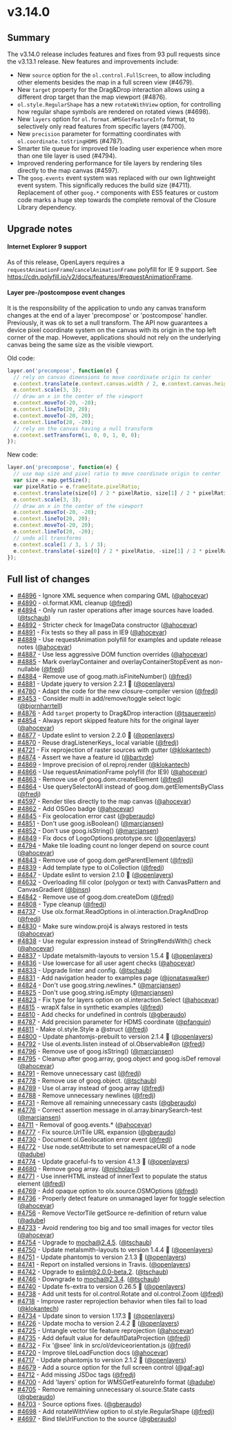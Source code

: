 # v3.14.0

## Summary

The v3.14.0 release includes features and fixes from 93 pull requests since the v3.13.1 release.  New features and improvements include:

* New `source` option for the `ol.control.FullScreen`, to allow including other elements besides the map in a full screen view (#4679).
* New `target` property for the Drag&Drop interaction allows using a different drop target than the map viewport (#4876).
* `ol.style.RegularShape` has a new `rotateWithView` option, for controlling how regular shape symbols are rendered on rotated views (#4698).
* New `layers` option for `ol.format.WMSGetFeatureInfo` format, to selectively only read features from specific layers (#4700).
* New `precision` parameter for formatting coordinates with `ol.coordinate.toStringHDMS` (#4787).
* Smarter tile queue for improved tile loading user experience when more than one tile layer is used (#4794).
* Improved rendering performance for tile layers by rendering tiles directly to the map canvas (#4597).
* The `goog.events` event system was replaced with our own lightweight event system. This significally reduces the build size (#4711). Replacement of other `goog.*` components with ES5 features or custom code marks a huge step towards the complete removal of the Closure Library dependency. 

## Upgrade notes

#### Internet Explorer 9 support

As of this release, OpenLayers requires a `requestAnimationFrame`/`cancelAnimationFrame` polyfill for IE 9 support. See https://cdn.polyfill.io/v2/docs/features/#requestAnimationFrame.

#### Layer pre-/postcompose event changes

It is the responsibility of the application to undo any canvas transform changes at the end of a layer 'precompose' or 'postcompose' handler. Previously, it was ok to set a null transform. The API now guarantees a device pixel coordinate system on the canvas with its origin in the top left corner of the map. However, applications should not rely on the underlying canvas being the same size as the visible viewport.

Old code:
```js
layer.on('precompose', function(e) {
  // rely on canvas dimensions to move coordinate origin to center
  e.context.translate(e.context.canvas.width / 2, e.context.canvas.height / 2);
  e.context.scale(3, 3);
  // draw an x in the center of the viewport
  e.context.moveTo(-20, -20);
  e.context.lineTo(20, 20);
  e.context.moveTo(-20, 20);
  e.context.lineTo(20, -20);
  // rely on the canvas having a null transform
  e.context.setTransform(1, 0, 0, 1, 0, 0);
});
```
New code:
```js
layer.on('precompose', function(e) {
  // use map size and pixel ratio to move coordinate origin to center
  var size = map.getSize();
  var pixelRatio = e.frameState.pixelRatio;
  e.context.translate(size[0] / 2 * pixelRatio, size[1] / 2 * pixelRatio);
  e.context.scale(3, 3);
  // draw an x in the center of the viewport
  e.context.moveTo(-20, -20);
  e.context.lineTo(20, 20);
  e.context.moveTo(-20, 20);
  e.context.lineTo(20, -20);
  // undo all transforms
  e.context.scale(1 / 3, 1 / 3);
  e.context.translate(-size[0] / 2 * pixelRatio, -size[1] / 2 * pixelRatio);
});
```

## Full list of changes

 * [#4896](https://github.com/openlayers/openlayers/pull/4896) - Ignore XML sequence when comparing GML ([@ahocevar](https://github.com/ahocevar))
 * [#4890](https://github.com/openlayers/openlayers/pull/4890) - ol.format.KML cleanup ([@fredj](https://github.com/fredj))
 * [#4894](https://github.com/openlayers/openlayers/pull/4894) - Only run raster operations after image sources have loaded. ([@tschaub](https://github.com/tschaub))
 * [#4892](https://github.com/openlayers/openlayers/pull/4892) - Stricter check for ImageData constructor ([@ahocevar](https://github.com/ahocevar))
 * [#4891](https://github.com/openlayers/openlayers/pull/4891) - Fix tests so they all pass in IE9 ([@ahocevar](https://github.com/ahocevar))
 * [#4889](https://github.com/openlayers/openlayers/pull/4889) - Use requestAnimation polyfill for examples and update release notes ([@ahocevar](https://github.com/ahocevar))
 * [#4887](https://github.com/openlayers/openlayers/pull/4887) - Use less aggressive DOM function overrides ([@ahocevar](https://github.com/ahocevar))
 * [#4885](https://github.com/openlayers/openlayers/pull/4885) - Mark overlayContainer and overlayContainerStopEvent as non-nullable ([@fredj](https://github.com/fredj))
 * [#4884](https://github.com/openlayers/openlayers/pull/4884) - Remove use of goog.math.isFiniteNumber() ([@fredj](https://github.com/fredj))
 * [#4881](https://github.com/openlayers/openlayers/pull/4881) - Update jquery to version 2.2.1 🚀 ([@openlayers](https://github.com/openlayers))
 * [#4780](https://github.com/openlayers/openlayers/pull/4780) - Adapt the code for the new closure-compiler version ([@fredj](https://github.com/fredj))
 * [#3453](https://github.com/openlayers/openlayers/pull/3453) - Consider multi in add/remove/toggle select logic ([@bjornharrtell](https://github.com/bjornharrtell))
 * [#4876](https://github.com/openlayers/openlayers/pull/4876) - Add `target` property to Drag&Drop interaction ([@tsauerwein](https://github.com/tsauerwein))
 * [#4854](https://github.com/openlayers/openlayers/pull/4854) - Always report skipped feature hits for the original layer ([@ahocevar](https://github.com/ahocevar))
 * [#4877](https://github.com/openlayers/openlayers/pull/4877) - Update eslint to version 2.2.0 🚀 ([@openlayers](https://github.com/openlayers))
 * [#4870](https://github.com/openlayers/openlayers/pull/4870) - Reuse dragListenerKeys_ local variable ([@fredj](https://github.com/fredj))
 * [#4721](https://github.com/openlayers/openlayers/pull/4721) - Fix reprojection of raster sources with gutter ([@klokantech](https://github.com/klokantech))
 * [#4874](https://github.com/openlayers/openlayers/pull/4874) - Assert we have a feature id ([@bartvde](https://github.com/bartvde))
 * [#4869](https://github.com/openlayers/openlayers/pull/4869) - Improve precision of ol.reproj.render ([@klokantech](https://github.com/klokantech))
 * [#4866](https://github.com/openlayers/openlayers/pull/4866) - Use requestAnimationFrame polyfill (for IE9) ([@ahocevar](https://github.com/ahocevar))
 * [#4863](https://github.com/openlayers/openlayers/pull/4863) - Remove use of goog.dom.createElement ([@fredj](https://github.com/fredj))
 * [#4864](https://github.com/openlayers/openlayers/pull/4864) - Use querySelectorAll instead of goog.dom.getElementsByClass ([@fredj](https://github.com/fredj))
 * [#4597](https://github.com/openlayers/openlayers/pull/4597) - Render tiles directly to the map canvas ([@ahocevar](https://github.com/ahocevar))
 * [#4862](https://github.com/openlayers/openlayers/pull/4862) - Add OSGeo badge ([@ahocevar](https://github.com/ahocevar))
 * [#4845](https://github.com/openlayers/openlayers/pull/4845) - Fix geolocation error cast ([@gberaudo](https://github.com/gberaudo))
 * [#4851](https://github.com/openlayers/openlayers/pull/4851) - Don't use goog.isBoolean() ([@marcjansen](https://github.com/marcjansen))
 * [#4852](https://github.com/openlayers/openlayers/pull/4852) - Don't use goog.isString() ([@marcjansen](https://github.com/marcjansen))
 * [#4849](https://github.com/openlayers/openlayers/pull/4849) - Fix docs of LogoOptions.prototype.src ([@openlayers](https://github.com/openlayers))
 * [#4794](https://github.com/openlayers/openlayers/pull/4794) - Make tile loading count no longer depend on source count ([@ahocevar](https://github.com/ahocevar))
 * [#4843](https://github.com/openlayers/openlayers/pull/4843) - Remove use of goog.dom.getParentElement ([@fredj](https://github.com/fredj))
 * [#4839](https://github.com/openlayers/openlayers/pull/4839) - Add template type to ol.Collection ([@fredj](https://github.com/fredj))
 * [#4847](https://github.com/openlayers/openlayers/pull/4847) - Update eslint to version 2.1.0 🚀 ([@openlayers](https://github.com/openlayers))
 * [#4632](https://github.com/openlayers/openlayers/pull/4632) - Overloading fill color (polygon or text) with CanvasPattern and CanvasGradient ([@bjnsn](https://github.com/bjnsn))
 * [#4842](https://github.com/openlayers/openlayers/pull/4842) - Remove use of goog.dom.createDom ([@fredj](https://github.com/fredj))
 * [#4808](https://github.com/openlayers/openlayers/pull/4808) - Type cleanup ([@fredj](https://github.com/fredj))
 * [#4737](https://github.com/openlayers/openlayers/pull/4737) - Use olx.format.ReadOptions in ol.interaction.DragAndDrop ([@fredj](https://github.com/fredj))
 * [#4830](https://github.com/openlayers/openlayers/pull/4830) - Make sure window.proj4 is always restored in tests ([@ahocevar](https://github.com/ahocevar))
 * [#4838](https://github.com/openlayers/openlayers/pull/4838) - Use regular expression instead of String#endsWith() check ([@ahocevar](https://github.com/ahocevar))
 * [#4837](https://github.com/openlayers/openlayers/pull/4837) - Update metalsmith-layouts to version 1.5.4 🚀 ([@openlayers](https://github.com/openlayers))
 * [#4836](https://github.com/openlayers/openlayers/pull/4836) - Use lowercase for all user agent checks ([@ahocevar](https://github.com/ahocevar))
 * [#4833](https://github.com/openlayers/openlayers/pull/4833) - Upgrade linter and config. ([@tschaub](https://github.com/tschaub))
 * [#4831](https://github.com/openlayers/openlayers/pull/4831) - Add navigation header to examples page ([@jonataswalker](https://github.com/jonataswalker))
 * [#4824](https://github.com/openlayers/openlayers/pull/4824) - Don't use goog.string.newlines.* ([@marcjansen](https://github.com/marcjansen))
 * [#4825](https://github.com/openlayers/openlayers/pull/4825) - Don't use goog.string.isEmpty ([@marcjansen](https://github.com/marcjansen))
 * [#4823](https://github.com/openlayers/openlayers/pull/4823) - Fix type for layers option on ol.interaction.Select ([@ahocevar](https://github.com/ahocevar))
 * [#4815](https://github.com/openlayers/openlayers/pull/4815) - wrapX false in synthetic examples ([@fredj](https://github.com/fredj))
 * [#4810](https://github.com/openlayers/openlayers/pull/4810) - Add checks for undefined in controls ([@gberaudo](https://github.com/gberaudo))
 * [#4787](https://github.com/openlayers/openlayers/pull/4787) - Add precision parameter for HDMS coordinate ([@pfanguin](https://github.com/pfanguin))
 * [#4811](https://github.com/openlayers/openlayers/pull/4811) - Make ol.style.Style a @struct ([@fredj](https://github.com/fredj))
 * [#4800](https://github.com/openlayers/openlayers/pull/4800) - Update phantomjs-prebuilt to version 2.1.4 🚀 ([@openlayers](https://github.com/openlayers))
 * [#4792](https://github.com/openlayers/openlayers/pull/4792) - Use ol.events.listen instead of ol.Observable#on ([@fredj](https://github.com/fredj))
 * [#4796](https://github.com/openlayers/openlayers/pull/4796) - Remove use of goog.isString() ([@marcjansen](https://github.com/marcjansen))
 * [#4795](https://github.com/openlayers/openlayers/pull/4795) - Cleanup after goog.array, goog.object and goog.isDef removal ([@ahocevar](https://github.com/ahocevar))
 * [#4791](https://github.com/openlayers/openlayers/pull/4791) - Remove unnecessary cast ([@fredj](https://github.com/fredj))
 * [#4778](https://github.com/openlayers/openlayers/pull/4778) - Remove use of goog.object. ([@tschaub](https://github.com/tschaub))
 * [#4789](https://github.com/openlayers/openlayers/pull/4789) - Use ol.array instead of goog.array ([@fredj](https://github.com/fredj))
 * [#4788](https://github.com/openlayers/openlayers/pull/4788) - Remove unnecessary newlines ([@fredj](https://github.com/fredj))
 * [#4731](https://github.com/openlayers/openlayers/pull/4731) - Remove all remaining unnecessary casts ([@gberaudo](https://github.com/gberaudo))
 * [#4776](https://github.com/openlayers/openlayers/pull/4776) - Correct assertion message in ol.array.binarySearch-test ([@marcjansen](https://github.com/marcjansen))
 * [#4711](https://github.com/openlayers/openlayers/pull/4711) - Removal of goog.events.* ([@ahocevar](https://github.com/ahocevar))
 * [#4777](https://github.com/openlayers/openlayers/pull/4777) - Fix source.UrlTile URL expansion ([@gberaudo](https://github.com/gberaudo))
 * [#4730](https://github.com/openlayers/openlayers/pull/4730) - Document ol.Geolocation error event ([@fredj](https://github.com/fredj))
 * [#4772](https://github.com/openlayers/openlayers/pull/4772) - Use node.setAttribute to set namespaceURI of a node ([@adube](https://github.com/adube))
 * [#4774](https://github.com/openlayers/openlayers/pull/4774) - Update graceful-fs to version 4.1.3 🚀 ([@openlayers](https://github.com/openlayers))
 * [#4680](https://github.com/openlayers/openlayers/pull/4680) - Remove goog array. ([@nicholas-l](https://github.com/nicholas-l))
 * [#4771](https://github.com/openlayers/openlayers/pull/4771) - Use innerHTML instead of innerText to populate the status element ([@fredj](https://github.com/fredj))
 * [#4769](https://github.com/openlayers/openlayers/pull/4769) - Add opaque option to olx.source.OSMOptions ([@fredj](https://github.com/fredj))
 * [#4736](https://github.com/openlayers/openlayers/pull/4736) - Properly detect feature on unmanaged layer for toggle selection ([@ahocevar](https://github.com/ahocevar))
 * [#4756](https://github.com/openlayers/openlayers/pull/4756) - Remove VectorTile getSource re-definition of return value ([@adube](https://github.com/adube))
 * [#4733](https://github.com/openlayers/openlayers/pull/4733) - Avoid rendering too big and too small images for vector tiles ([@ahocevar](https://github.com/ahocevar))
 * [#4754](https://github.com/openlayers/openlayers/pull/4754) - Upgrade to mocha@2.4.5. ([@tschaub](https://github.com/tschaub))
 * [#4750](https://github.com/openlayers/openlayers/pull/4750) - Update metalsmith-layouts to version 1.4.4 🚀 ([@openlayers](https://github.com/openlayers))
 * [#4751](https://github.com/openlayers/openlayers/pull/4751) - Update phantomjs to version 2.1.3 🚀 ([@openlayers](https://github.com/openlayers))
 * [#4741](https://github.com/openlayers/openlayers/pull/4741) - Report on installed versions in Travis. ([@openlayers](https://github.com/openlayers))
 * [#4742](https://github.com/openlayers/openlayers/pull/4742) - Upgrade to eslint@2.0.0-beta.2. ([@tschaub](https://github.com/tschaub))
 * [#4746](https://github.com/openlayers/openlayers/pull/4746) - Downgrade to mocha@2.3.4. ([@tschaub](https://github.com/tschaub))
 * [#4740](https://github.com/openlayers/openlayers/pull/4740) - Update fs-extra to version 0.26.5 🚀 ([@openlayers](https://github.com/openlayers))
 * [#4738](https://github.com/openlayers/openlayers/pull/4738) - Add unit tests for ol.control.Rotate and ol.control.Zoom ([@fredj](https://github.com/fredj))
 * [#4718](https://github.com/openlayers/openlayers/pull/4718) - Improve raster reprojection behavior when tiles fail to load ([@klokantech](https://github.com/klokantech))
 * [#4734](https://github.com/openlayers/openlayers/pull/4734) - Update sinon to version 1.17.3 🚀 ([@openlayers](https://github.com/openlayers))
 * [#4726](https://github.com/openlayers/openlayers/pull/4726) - Update mocha to version 2.4.2 🚀 ([@openlayers](https://github.com/openlayers))
 * [#4725](https://github.com/openlayers/openlayers/pull/4725) - Untangle vector tile feature reprojection ([@ahocevar](https://github.com/ahocevar))
 * [#4735](https://github.com/openlayers/openlayers/pull/4735) - Add default value for defaultDataProjection ([@fredj](https://github.com/fredj))
 * [#4732](https://github.com/openlayers/openlayers/pull/4732) - Fix '@see' link in src/ol/deviceorientation.js ([@fredj](https://github.com/fredj))
 * [#4720](https://github.com/openlayers/openlayers/pull/4720) - Improve tileLoadFunction docs ([@ahocevar](https://github.com/ahocevar))
 * [#4717](https://github.com/openlayers/openlayers/pull/4717) - Update phantomjs to version 2.1.2 🚀 ([@openlayers](https://github.com/openlayers))
 * [#4679](https://github.com/openlayers/openlayers/pull/4679) - Add a source option for the full screen control ([@gaf-ag](https://github.com/gaf-ag))
 * [#4712](https://github.com/openlayers/openlayers/pull/4712) - Add missing JSDoc tags ([@fredj](https://github.com/fredj))
 * [#4700](https://github.com/openlayers/openlayers/pull/4700) - Add 'layers' option for WMSGetFeatureInfo format ([@adube](https://github.com/adube))
 * [#4705](https://github.com/openlayers/openlayers/pull/4705) - Remove remaining unnecessary ol.source.State casts ([@gberaudo](https://github.com/gberaudo))
 * [#4703](https://github.com/openlayers/openlayers/pull/4703) - Source options fixes. ([@gberaudo](https://github.com/gberaudo))
 * [#4698](https://github.com/openlayers/openlayers/pull/4698) - Add rotateWithView option to ol.style.RegularShape ([@fredj](https://github.com/fredj))
 * [#4697](https://github.com/openlayers/openlayers/pull/4697) - Bind tileUrlFunction to the source ([@gberaudo](https://github.com/gberaudo))
